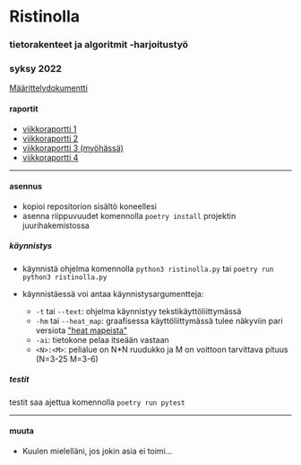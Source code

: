 # Ristinolla
### tietorakenteet ja algoritmit -harjoitustyö
### syksy 2022

[Määrittelydokumentti](https://github.com/PetroLeh/ristinolla/blob/master/dokumentaatio/maarittelydokumentti.md)

#### raportit
- [viikkoraportti 1](https://github.com/PetroLeh/ristinolla/blob/master/dokumentaatio/viikkoraportti_1.md)
- [viikkoraportti 2](https://github.com/PetroLeh/ristinolla/blob/master/dokumentaatio/viikkoraportti_2.md)
- [viikkoraportti 3 (myöhässä)](https://github.com/PetroLeh/ristinolla/blob/master/dokumentaatio/viikkoraportti_3.md)
- [viikkoraportti 4](https://github.com/PetroLeh/ristinolla/blob/master/dokumentaatio/viikkoraportti_4.md)

---

#### asennus
- kopioi repositorion sisältö koneellesi
- asenna riippuvuudet komennolla `poetry install` projektin juurihakemistossa

##### käynnistys
- käynnistä ohjelma komennolla `python3 ristinolla.py` tai `poetry run python3 ristinolla.py`

- käynnistäessä voi antaa käynnistysargumentteja:
    - `-t` tai `--text`: ohjelma käynnistyy tekstikäyttöliittymässä
    - `-hm` tai `--heat_map`: graafisessa käyttöliittymässä tulee näkyviin pari versiota ["heat mapeista"](https://github.com/PetroLeh/ristinolla/blob/master/dokumentaatio/heat_map.md)
    - `-ai`: tietokone pelaa itseään vastaan
    - `<N>:<M>`: pelialue on N*N ruudukko ja M on voittoon tarvittava pituus (N=3-25 M=3-6)

##### testit
testit saa ajettua komennolla `poetry run pytest`

---

#### muuta
- Kuulen mielelläni, jos jokin asia ei toimi...
